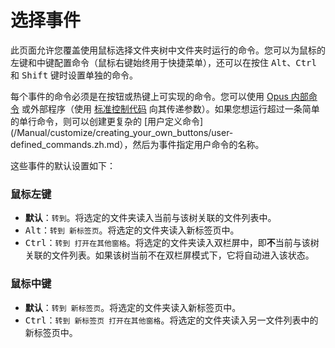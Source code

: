 # 选择事件

此页面允许您覆盖使用鼠标选择文件夹树中文件夹时运行的命令。您可以为鼠标的左键和中键配置命令（鼠标右键始终用于快捷菜单），还可以在按住 <kbd>Alt</kbd>、<kbd>Ctrl</kbd> 和 <kbd>Shift</kbd> 键时设置单独的命令。

每个事件的命令必须是在按钮或热键上可实现的命令。您可以使用 [Opus 内部命令](/Manual/customize/creating_your_own_buttons/internal_command_arguments.zh.md) 或外部程序（使用 [标准控制代码](/Manual/customize/creating_your_own_buttons/passing_files_to_external_programs.zh.md) 向其传递参数）。如果您想运行超过一条简单的单行命令，则可以创建更复杂的 [用户定义命令](/Manual/customize/creating_your_own_buttons/user-defined_commands.zh.md），然后为事件指定用户命令的名称。

这些事件的默认设置如下：

### 鼠标左键

- **默认**：`转到`。将选定的文件夹读入当前与该树关联的文件列表中。
- <kbd>Alt</kbd>：`转到 新标签页`。将选定的文件夹读入新标签页中。
- <kbd>Ctrl</kbd>：`转到 打开在其他窗格`。将选定的文件夹读入双栏屏中，即**不**当前与该树关联的文件列表。如果该树当前不在双栏屏模式下，它将自动进入该状态。

### 鼠标中键

- **默认**：`转到 新标签页`。将选定的文件夹读入新标签页中。
- <kbd>Ctrl</kbd>：`转到 新标签页 打开在其他窗格`。将选定的文件夹读入另一文件列表中的新标签页中。